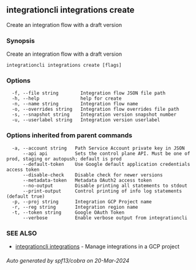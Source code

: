 ## integrationcli integrations create

Create an integration flow with a draft version

### Synopsis

Create an integration flow with a draft version

```
integrationcli integrations create [flags]
```

### Options

```
  -f, --file string        Integration flow JSON file path
  -h, --help               help for create
  -n, --name string        Integration flow name
  -o, --overrides string   Integration flow overrides file path
  -s, --snapshot string    Integration version snapshot number
  -u, --userlabel string   Integration version userlabel
```

### Options inherited from parent commands

```
  -a, --account string   Path Service Account private key in JSON
      --api api          Sets the control plane API. Must be one of prod, staging or autopush; default is prod
      --default-token    Use Google default application credentials access token
      --disable-check    Disable check for newer versions
      --metadata-token   Metadata OAuth2 access token
      --no-output        Disable printing all statements to stdout
      --print-output     Control printing of info log statements (default true)
  -p, --proj string      Integration GCP Project name
  -r, --reg string       Integration region name
  -t, --token string     Google OAuth Token
      --verbose          Enable verbose output from integrationcli
```

### SEE ALSO

* [integrationcli integrations](integrationcli_integrations.md)	 - Manage integrations in a GCP project

###### Auto generated by spf13/cobra on 20-Mar-2024
